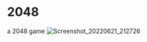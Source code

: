 # 2048
a 2048 game
![Screenshot_20220621_212726](https://user-images.githubusercontent.com/97890459/174882064-fa47f54a-a586-4776-9d67-b048cecf56ef.png)

